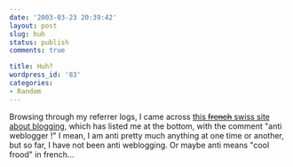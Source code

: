 ```yaml
---
date: '2003-03-23 20:39:42'
layout: post
slug: huh
status: publish
comments: true

title: Huh?
wordpress_id: '83'
categories:
- Random
---
```


Browsing through my referrer logs, I came across [this <del>french</del> swiss site about blogging](http://www.slash.com.ch/no68/68-newsmain.htm), which has listed me at the bottom, with the comment "anti weblogger !"
I mean, I am anti pretty much anything at one time or another, but so far, I have not been anti weblogging. Or maybe anti means "cool frood" in french...
